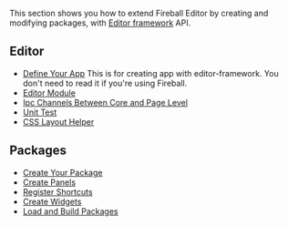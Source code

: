 This section shows you how to extend Fireball Editor by creating and modifying packages, with [Editor framework](https://github.com/fireball-x/editor-framework) API.

## Editor

  * [Define Your App](editor/define-your-app.md) This is for creating app with editor-framework. You don't need to read it if you're using Fireball.
  * [Editor Module](editor/editor-module.md)
  * [Ipc Channels Between Core and Page Level](editor/ipc-channel.md)
  * [Unit Test](editor/unit-test.md)
  * [CSS Layout Helper](editor/css-layout.md)

## Packages

  * [Create Your Package](editor/packages/create-your-package.md)
  * [Create Panels](editor/packages/create-panels.md)
  * [Register Shortcuts](editor/packages/register-shortcuts.md)
  * [Create Widgets](editor/packages/create-widgets.md)
  * [Load and Build Packages](editor/packages/load-and-build-packages.md)
